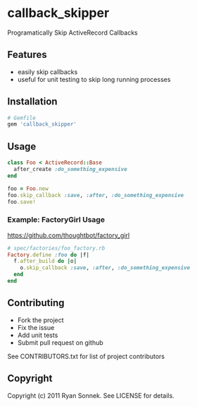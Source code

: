 # callback_skipper

Programatically Skip ActiveRecord Callbacks

## Features
* easily skip callbacks
* useful for unit testing to skip long running processes

## Installation

```ruby
# Gemfile
gem 'callback_skipper'
```

## Usage

```ruby
class Foo < ActiveRecord::Base
  after_create :do_something_expensive
end

foo = Foo.new
foo.skip_callback :save, :after, :do_something_expensive
foo.save!
```
### Example: FactoryGirl Usage

https://github.com/thoughtbot/factory_girl

```ruby
# spec/factories/foo_factory.rb
Factory.define :foo do |f|
  f.after_build do |o|
    o.skip_callback :save, :after, :do_something_expensive
  end
end
```

## Contributing 

* Fork the project
* Fix the issue
* Add unit tests
* Submit pull request on github

See CONTRIBUTORS.txt for list of project contributors

## Copyright

Copyright (c) 2011 Ryan Sonnek. See LICENSE for details.
